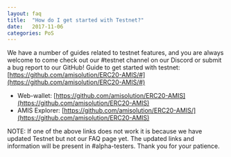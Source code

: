 ```yaml
---
layout: faq
title:  "How do I get started with Testnet?"
date:   2017-11-06
categories: PoS
---
```

We have a number of guides related to testnet features, and you are always welcome to come check out our #testnet channel on our Discord or submit a bug report to our GitHub!
Guide to get started with testnet: [https://github.com/amisolution/ERC20-AMIS/#](https://github.com/amisolution/ERC20-AMIS/#)

- Web-wallet: [https://github.com/amisolution/ERC20-AMIS](https://github.com/amisolution/ERC20-AMIS)
- AMIS Explorer: [https://github.com/amisolution/ERC20-AMIS/](https://github.com/amisolution/ERC20-AMIS) 

NOTE: If one of the above links does not work it is because we have updated Testnet but not our FAQ page yet. The updated links and information will be present in #alpha-testers. Thank you for your patience.
